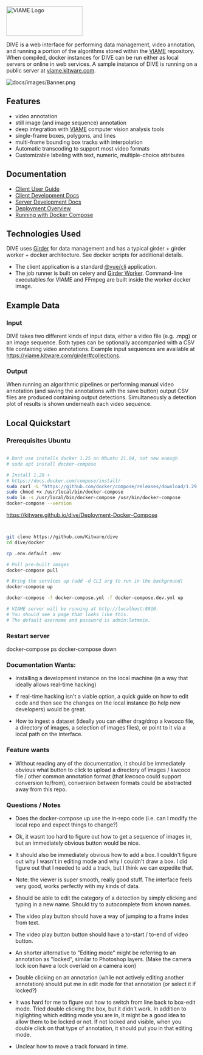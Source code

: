 <img src="http://www.viametoolkit.org/wp-content/uploads/2016/08/viami_logo.png" alt="VIAME Logo" width="200" height="78">

DIVE is a web interface for performing data management, video annotation, and running a portion of the algorithms stored within the [VIAME](https://github.com/VIAME/VIAME) repository. When compiled, docker instances for DIVE can be run either as local servers or online in web services. A sample instance of DIVE is running on a public server at [viame.kitware.com](https://viame.kitware.com).

![docs/images/Banner.png](docs/images/Banner.png)

## Features

* video annotation
* still image (and image sequence) annotation
* deep integration with [VIAME](https://github.com/VIAME/VIAME) computer vision analysis tools
* single-frame boxes, polygons, and lines
* multi-frame bounding box tracks with interpolation
* Automatic transcoding to support most video formats
* Customizable labeling with text, numeric, multiple-choice attributes

## Documentation

* [Client User Guide](https://kitware.github.io/dive/)
* [Client Development Docs](client/README.md)
* [Server Development Docs](server/README.md)
* [Deployment Overview](https://kitware.github.io/dive/Deployment-Overview/)
* [Running with Docker Compose](https://kitware.github.io/dive/Deployment-Docker-Compose/)

## Technologies Used

DIVE uses [Girder](https://girder.readthedocs.io/en/stable/) for data management and has a typical girder + girder worker + docker architecture.  See docker scripts for additional details.

* The client application is a standard [@vue/cli](https://cli.vuejs.org/) application.
* The job runner is built on celery and [Girder Worker](https://girder-worker.readthedocs.io/en/latest/).  Command-line executables for VIAME and FFmpeg are built inside the worker docker image.

## Example Data

### Input

DIVE takes two different kinds of input data, either a video file (e.g. .mpg) or an image sequence. Both types can
be optionally accompanied with a CSV file containing video annotations. Example input sequences are available at
https://viame.kitware.com/girder#collections.

### Output

When running an algorithmic pipelines or performing manual video annotation (and saving the annotations with the save
button) output CSV files are produced containing output detections. Simultaneously a detection plot of results
is shown underneath each video sequence.


## Local Quickstart


### Prerequisites Ubuntu


```bash

# Dont use installs docker 1.25 on Ubuntu 21.04, not new enough 
# sudo apt install docker-compose

# Install 1.29 +
# https://docs.docker.com/compose/install/
sudo curl -L "https://github.com/docker/compose/releases/download/1.29.2/docker-compose-$(uname -s)-$(uname -m)" -o /usr/local/bin/docker-compose
sudo chmod +x /usr/local/bin/docker-compose
sudo ln -s /usr/local/bin/docker-compose /usr/bin/docker-compose
docker-compose --version

```


https://kitware.github.io/dive/Deployment-Docker-Compose

```bash


git clone https://github.com/Kitware/dive 
cd dive/docker

cp .env.default .env

# Pull pre-built images
docker-compose pull

# Bring the services up (add -d CLI arg to run in the background)
docker-compose up 

docker-compose -f docker-compose.yml -f docker-compose.dev.yml up

# VIAME server will be running at http://localhost:8010. 
# You should see a page that looks like this. 
# The default username and password is admin:letmein.
```


### Restart server

docker-compose ps
docker-compose down 



### Documentation Wants:

* Installing a development instance on the local machine (in a way that ideally allows real-time hacking)

* If real-time hacking isn't a viable option, a quick guide on how to edit code
  and then see the changes on the local instance (to help new developers) would
be great.

* How to ingest a dataset (ideally you can either drag/drop a kwcoco file, a
  directory of images, a selection of images files), or point to it via a local
  path on the interface.



### Feature wants

* Without reading any of the documentation, it should be immediately obvious
  what button to click to upload a directory of images / kwcoco file / other
  common annotation format (that kwcoco could support conversion to/from),
  conversion between formats could be abstracted away from this repo.


### Questions / Notes

* Does the docker-compose up use the in-repo code (i.e. can I modify the local
  repo and expect things to change?)


* Ok, it wasnt too hard to figure out how to get a sequence of images in, but
  an immediately obvious button would be nice.


* It should also be immediately obvious how to add a box. I couldn't figure out
  why I wasn't in editing mode and why I couldn't draw a box.  I did figure out
  that I needed to add a track, but I think we can expedite that.


* Note: the viewer is super smooth, really good stuff. The interface feels very
  good, works perfectly with my kinds of data.


* Should be able to edit the category of a detection by simply clicking and
  typing in a new name. Should try to autocomplete from known names.


* The video play button should have a way of jumping to a frame index from text.
* The video play button button should have a to-start / to-end of video button.


* An shorter alternative to "Editing mode" might be referring to an annotation
  as "locked", similar to Photoshop layers. (Make the camera lock icon have a
  lock overlaid on a camera icon)

* Double clicking on an annotation (while not actively editing another
  annotation) should put me in edit mode for that annotation (or select it if
locked?)

* It was hard for me to figure out how to switch from line back to box-edit
  mode. Tried double clicking the box, but it didn't work. In addition to
  higlighting which editing mode you are in, it might be a good idea to allow
  them to be locked or not. If not locked and visible, when you double click on
  that type of annotation, it should put you in that editing mode.


* Unclear how to move a track forward in time.
